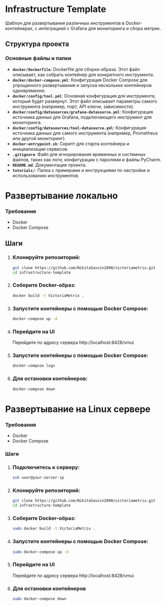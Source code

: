 # Infrastructure Template

Шаблон для развертывания различных инструментов в Docker-контейнерах, с интеграцией с Grafana для мониторинга и сбора метрик.

## Структура проекта

### Основные файлы и папки

- **`docker/Dockerfile`**: Dockerfile для сборки образа. Этот файл описывает, как собрать контейнер для конкретного инструмента.
- **`docker/docker-compose.yml`**: Конфигурация Docker Compose для упрощенного развертывания и запуска нескольких контейнеров одновременно.
- **`docker/config/tool.yml`**: Основная конфигурация для инструмента, который будет развернут. Этот файл описывает параметры самого инструмента (например, порт, API ключи, зависимости).
- **`docker/config/datasources/grafana-datasource.yml`**: Конфигурация источника данных для Grafana, подключающего инструмент для мониторинга.
- **`docker/config/datasources/tool-datasource.yml`**: Конфигурация источника данных для самого инструмента (например, Prometheus или другой мониторинг).
- **`docker-entrypoint.sh`**: Скрипт для старта контейнера и инициализации сервисов.
- **`.gitignore`**: Файл для игнорирования временных и системных файлов, таких как логи, конфигурации с паролями и файлы PyCharm.
- **`README.md`**: Документация проекта.
- **`tutorials/`**: Папка с примерами и инструкциями по настройке и использованию инструментов.

# Развертывание локально

### Требования

- Docker
- Docker Compose

## Шаги

1. ### Клонируйте репозиторий:

   ```bash
   git clone https://github.com/NikitaSavvin2000/victoriametrix.git
   cd infrastructure-template

2. ### Соберите Docker-образ:

   ```bash
   docker build -t VictoriaMetrix .

3. ### Запустите контейнеры с помощью Docker Compose:
   ```bash
   docker-compose up -d
4. ### Перейдите на UI
   Перейдите по адресу сервера http://localhost:8428/vmui
5. ### Запустите контейнеры с помощью Docker Compose:
   ```bash
   docker-compose logs
6. ### Для остановки контейнеров:
   ```bash
   docker-compose down

# Развертывание на Linux сервере

### Требования

- Docker
- Docker Compose

### Шаги

1. ### Подключитесь к серверу:

   ```bash
   ssh user@your-server-ip

2. ### Клонируйте репозиторий:
   ```bash
   git clone https://github.com/NikitaSavvin2000/victoriametrix.git
   cd infrastructure-template
   
3. ### Соберите Docker-образ:
   ```bash
   sudo docker build -t VictoriaMetrix .

4. ### Запустите контейнеры с помощью Docker Compose:
   ```bash
   sudo docker-compose up -d

5. ### Перейдите на UI 
   Перейдите по адресу сервера http://localhost:8428/vmui

6. ### Для остановки контейнеров
   ```bash
   sudo docker-compose down
